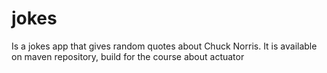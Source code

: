 # jokes
Is a jokes app that gives random quotes about Chuck Norris. It is available on maven repository, build for the course about actuator
